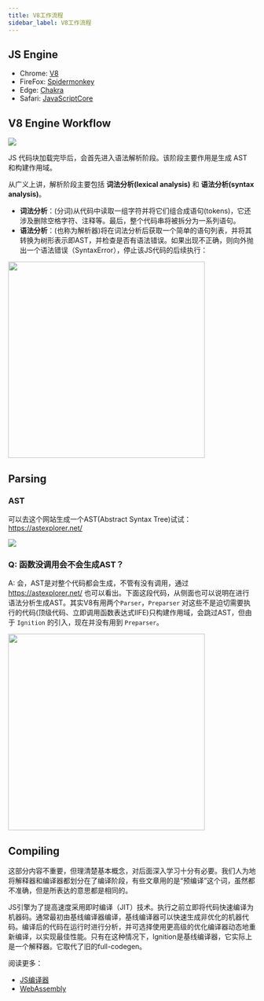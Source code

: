 ```yaml
---
title: V8工作流程
sidebar_label: V8工作流程
---
```


## JS Engine

- Chrome: [V8](https://v8.dev/)
- FireFox: [Spidermonkey](https://developer.mozilla.org/en-US/docs/Mozilla/Projects/SpiderMonkey)
- Edge: [Chakra](https://github.com/Microsoft/ChakraCore)
- Safari: [JavaScriptCore](https://trac.webkit.org/wiki/JavaScriptCore)

## V8 Engine Workflow

<img src='https://cosmos-x.oss-cn-hangzhou.aliyuncs.com/jyJKvS.jpg'/>

JS 代码块加载完毕后，会首先进入语法解析阶段。该阶段主要作用是生成 AST 和构建作用域。

从广义上讲，解析阶段主要包括 **词法分析(lexical analysis)** 和 **语法分析(syntax analysis)**。

- **词法分析**：(分词)从代码中读取一组字符并将它们组合成语句(tokens)，它还涉及删除空格字符、注释等。最后，整个代码串将被拆分为一系列语句。
- **语法分析**：(也称为解析器)将在词法分析后获取一个简单的语句列表，并将其转换为树形表示即AST，并检查是否有语法错误。如果出现不正确，则向外抛出一个语法错误（SyntaxError），停止该JS代码的后续执行：

<img width="400" src="https://cosmos-x.oss-cn-hangzhou.aliyuncs.com/V5pGiz.jpg" />

## Parsing

### AST

可以去这个网站生成一个AST(Abstract Syntax Tree)试试：https://astexplorer.net/

<img src='https://cosmos-x.oss-cn-hangzhou.aliyuncs.com/Wc8x5N.jpg'/>

### Q: 函数没调用会不会生成AST？

A: 会，AST是对整个代码都会生成，不管有没有调用，通过 https://astexplorer.net/ 也可以看出。下面这段代码，从侧面也可以说明在进行语法分析生成AST。其实V8有用两个`Parser`，`Preparser` 对这些不是迫切需要执行的代码(顶级代码、立即调用函数表达式IIFE)只构建作用域，会跳过AST，但由于 `Ignition` 的引入，现在并没有用到 `Preparser`。

<img width="400" src='https://cosmos-x.oss-cn-hangzhou.aliyuncs.com/DVCIa0.jpg'/>

## Compiling

这部分内容不重要，但理清楚基本概念，对后面深入学习十分有必要。我们人为地将解释器和编译器都划分在了编译阶段，有些文章用的是“预编译”这个词，虽然都不准确，但是所表达的意思都是相同的。

JS引擎为了提高速度采用即时编译（JIT）技术。执行之前立即将代码快速编译为机器码。通常最初由基线编译器编译，基线编译器可以快速生成非优化的机器代码。编译后的代码在运行时进行分析，并可选择使用更高级的优化编译器动态地重新编译，以实现最佳性能。只有在这种情况下，Ignition是基线编译器，它实际上是一个解释器。它取代了旧的full-codegen。

阅读更多：

- [JS编译器](https://app.yinxiang.com/fx/23ae9ccc-9086-4b93-b8d3-d15d0fcd6c51)
- [WebAssembly](https://app.yinxiang.com/fx/67a2ad7e-3d41-4814-93fd-b4ee30a32407)
